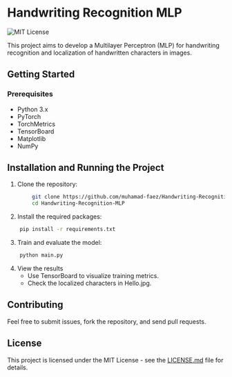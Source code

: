 # Handwriting Recognition MLP

![MIT License](https://img.shields.io/badge/License-MIT-blue.svg)

This project aims to develop a Multilayer Perceptron (MLP) for handwriting recognition and localization of handwritten characters in images.

## Getting Started

### Prerequisites
- Python 3.x
- PyTorch
- TorchMetrics
- TensorBoard
- Matplotlib
- NumPy

## Installation and Running the Project
1. Clone the repository:
```sh
        git clone https://github.com/muhamad-faez/Handwriting-Recognition-MLP.git
        cd Handwriting-Recognition-MLP
```

2. Install the required packages:
```sh
    pip install -r requirements.txt
```    

3. Train and evaluate the model:
```sh
    python main.py
```  

4. View the results
   - Use TensorBoard to visualize training metrics.
   - Check the localized characters in Hello.jpg. 

## Contributing
Feel free to submit issues, fork the repository, and send pull requests.

## License
This project is licensed under the MIT License - see the [LICENSE.md](LICENSE.md) file for details.